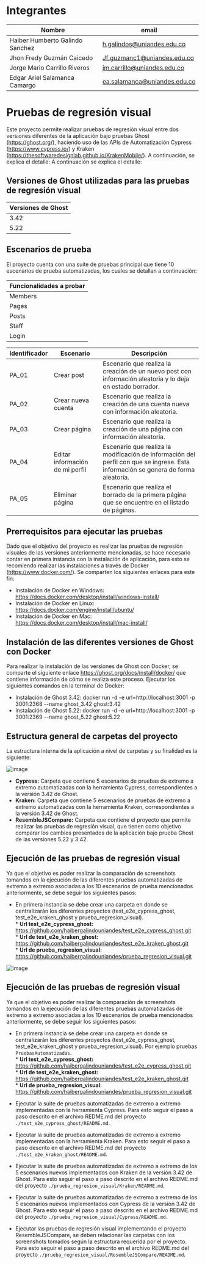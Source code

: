 # Integrantes

| Nombre | email |
| --------- | --------- |
| Haiber Humberto Galindo Sanchez | h.galindos@uniandes.edu.co |
| Jhon Fredy Guzmán Caicedo | Jf.guzmanc1@uniandes.edu.co |
| Jorge Mario Carrillo Riveros | jm.carrillo@uniandes.edu.co |
| Edgar Ariel Salamanca Camargo | ea.salamanca@uniandes.edu.co |

# Pruebas de regresión visual
Este proyecto permite realizar pruebas de regresión visual entre dos versiones diferentes de la aplicación bajo pruebas Ghost (https://ghost.org/), haciendo uso de las APIs de Automatización Cypress (https://www.cypress.io/) y Kraken (https://thesoftwaredesignlab.github.io/KrakenMobile/). A continuación, se explica el detalle: 
A continuación se explica el detalle: 

## Versiones de Ghost utilizadas para las pruebas de regresión visual
| Versiones de Ghost | 
| ----- |
|3.42|
|5.22|


## Escenarios de prueba 
El proyecto cuenta con una suite de pruebas principal que tiene 10 escenarios de prueba automatizadas, los cuales se detallan a continuación:

| Funcionalidades a probar | 
| ----- |
| Members |
| Pages |
| Posts |
| Staff |
| Login |

| Identificador | Escenario | Descripción |
| ----- | ----------- | ----------- |
| PA_01 |  Crear post   |   Escenario que realiza la creación de un nuevo post con información aleatoria y lo deja en estado borrador.   |
| PA_02 |  Crear nueva cuenta  |  Escenario que realiza la creación de una cuenta nueva con información aleatoria.  |
| PA_03 |  Crear página |   Escenario que realiza la creación de una página con información aleatoria.   |
| PA_04 |  Editar información de mi perfil|  Escenario que realiza la modificación de información del perfil con que se ingrese. Esta información se genera de forma aleatoria.   |
| PA_05 |  Eliminar página|   Escenario que realiza el borrado de la primera página que se encuentre en el listado de páginas.      |


## Prerrequisitos para ejecutar las pruebas 
Dado que el objetivo del proyecto es realizar las pruebas de regresión visuales de las versiones anteriormente mencionadas, se hace necesario contar en primera instancia con la instalación de aplicación, para esto se recomiendo realizar las instalaciones a través de Docker (https://www.docker.com/). Se comparten los siguientes enlaces para este fin:
-	Instalación de Docker en Windows:  https://docs.docker.com/desktop/install/windows-install/
-	Instalación de Docker en Linux:  	https://docs.docker.com/engine/install/ubuntu/
-	Instalación de Docker en Mac:  	https://docs.docker.com/desktop/install/mac-install/


## Instalación de las diferentes versiones de Ghost con Docker
Para realizar la instalación de las versiones de Ghost con Docker, se comparte el siguiente enlace https://ghost.org/docs/install/docker/ que contiene información de cómo se realiza este proceso.
Ejecutar los siguientes comandos en la terminal de Docker: 
  -	Instalación de Ghost 3.42:  docker run -d -e url=http://localhost:3001 -p 3001:2368 --name ghost_3.42 ghost:3.42
  -	Instalación de Ghost 5.22:  docker run -d -e url=http://localhost:3001 -p 3001:2369 --name ghost_5.22 ghost:5.22


## Estructura general de carpetas del proyecto
La estructura interna de la aplicación a nivel de carpetas y su finalidad es la siguiente:

![image](https://drive.google.com/uc?export=view&id=1ASKvfHyaxXRTh_HhiHkZuo7zpAwk7R10)

-	**Cypress:** Carpeta que contiene 5 escenarios de pruebas de extremo a extremo automatizadas con la herramienta Cypress, correspondientes a la versión 3.42 de Ghost.
-	**Kraken:** Carpeta que contiene 5 escenarios de pruebas de extremo a extremo automatizadas con la herramienta Kraken, correspondientes a la versión 3.42 de Ghost.
-	**ResembleJSCompare:** Carpeta que contiene el proyecto que permite realizar las pruebas de regresión visual, que tienen como objetivo comparar los cambios presentados de la aplicación bajo prueba Ghost de las versiones 5.22 y 3.42


## Ejecución de las pruebas de regresión visual
Ya que el objetivo es poder realizar la comparación de screenshots tomandos en la ejecución de las diferentes pruebas automatizadas de extremo a extremo asociadas a los 10 escenarios de prueba mencionados anteriormente, se debe seguir los siguientes pasos:
-	En primera instancia se debe crear una carpeta en donde se centralizarán los diferentes proyectos (test_e2e_cypress_ghost, test_e2e_kraken_ghost y prueba_regresion_visual). <br>* **Url test_e2e_cypress_ghost:** https://github.com/haibergalindouniandes/test_e2e_cypress_ghost.git <br>*  **Url de test_e2e_kraken_ghost:** https://github.com/haibergalindouniandes/test_e2e_kraken_ghost.git <br>* **Url de prueba_regresion_visual:** https://github.com/haibergalindouniandes/prueba_regresion_visual.git


![image](https://drive.google.com/uc?export=view&id=1pwDhGK1ZHnc_HW-X_LIN0fozzMoBiAAa)

## Ejecución de las pruebas de regresión visual
Ya que el objetivo es poder realizar la comparación de screenshots tomandos en la ejecución de las diferentes pruebas automatizadas de extremo a extremo asociadas a los 10 escenarios de prueba mencionados anteriormente, se debe seguir los siguientes pasos:
-	En primera instancia se debe crear una carpeta en donde se centralizarán los diferentes proyectos (test_e2e_cypress_ghost, test_e2e_kraken_ghost y prueba_regresion_visual). Por ejemplo pruebas `PruebasAutomatizadas`. <br>* **Url test_e2e_cypress_ghost:** https://github.com/haibergalindouniandes/test_e2e_cypress_ghost.git <br>* **Url de test_e2e_kraken_ghost:** https://github.com/haibergalindouniandes/test_e2e_kraken_ghost.git <br>* **Url de prueba_regresion_visual:** https://github.com/haibergalindouniandes/prueba_regresion_visual.git
-	 Ejecutar la suite de pruebas automatizadas de extremo a extremo implementadas con la herramienta Cypress. Para esto seguir el paso a paso descrito en el archivo REDME.md del proyecto `./test_e2e_cypress_ghost/README.md`.
	 
-	Ejecutar la suite de pruebas automatizadas de extremo a extremo implementadas con la herramienta Kraken. Para esto seguir el paso a paso descrito en el archivo REDME.md del proyecto `./test_e2e_kraken_ghost/README.md`.
	
-	Ejecutar la suite de pruebas automatizadas de extremo a extremo de los 5 escenarios nuevos implementados con Kraken de la versión 3.42 de Ghost. Para esto seguir el paso a paso descrito en el archivo REDME.md del proyecto `./prueba_regresion_visual/Kraken/README.md`.

-	Ejecutar la suite de pruebas automatizadas de extremo a extremo de los 5 escenarios nuevos implementados con Cypress de la versión 3.42 de Ghost. Para esto seguir el paso a paso descrito en el archivo REDME.md del proyecto `./prueba_regresion_visual/Cypress/README.md`.

-	Ejecutar las pruebas de regresión visual implementando el proyecto ResembleJSCompare, se deben relacionar las carpetas con los screenshots tomados según la estructura requerida por el proyecto. Para esto seguir el paso a paso descrito en el archivo REDME.md del proyecto `./prueba_regresion_visual/ResembleJSCompare/README.md`.
